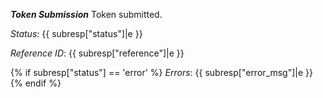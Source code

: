 __*Token Submission*__
Token submitted.

*Status*: {{ subresp["status"]|e }}

*Reference ID*: {{ subresp["reference"]|e }}

{% if subresp["status"] == 'error' %}
*Errors*: {{ subresp["error_msg"]|e }}
{% endif %}